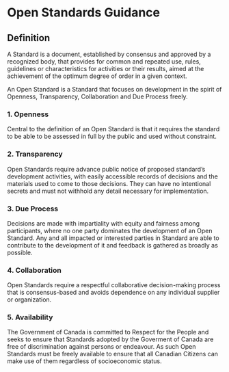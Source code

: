 # Open Standards Guidance

## Definition

A Standard is a document, established by consensus and approved by a recognized body, that provides for common and repeated use, rules, guidelines or characteristics for activities or their results, aimed at the achievement of the optimum degree of order in a given context.

An Open Standard is a Standard that focuses on development in the spirit of Openness, Transparency, Collaboration and Due Process freely.

### 1. Openness

Central to the definition of an Open Standard is that it requires the standard to be able to be assessed in full by the public and used without constraint.

### 2. Transparency

Open Standards require advance public notice of proposed standard’s development activities, with easily accessible records of decisions and the materials used to come to those decisions. They can have no intentional secrets and must not withhold any detail necessary for implementation.

### 3. Due Process

Decisions are made with impartiality with equity and fairness among participants, where no one party dominates the development of an Open Standard. Any and all impacted or interested parties in Standard are able to contribute to the development of it and feedback is gathered as broadly as possible.

### 4. Collaboration

Open Standards require a respectful collaborative decision-making process that is consensus-based and avoids dependence on any individual supplier or organization.

### 5. Availability

The Government of Canada is committed to Respect for the People and seeks to ensure that Standards adopted by the Goverment of Canada are free of discrimination against persons or endeavour. As such Open Standards must be freely available to ensure that all Canadian Citizens can make use of them regardless of socioeconomic status.
